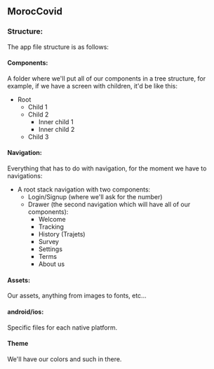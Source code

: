 ## MorocCovid

### Structure:

The app file structure is as follows:

#### Components:

A folder where we'll put all of our components in a tree structure, for example, if we have a screen with children, it'd be like this:

- Root
  - Child 1
  - Child 2
    - Inner child 1
    - Inner child 2
  - Child 3

#### Navigation:

Everything that has to do with navigation, for the moment we have to navigations:

- A root stack navigation with two components:
  - Login/Signup (where we'll ask for the number)
  - Drawer (the second navigation which will have all of our components):
    - Welcome
    - Tracking
    - History (Trajets)
    - Survey
    - Settings
    - Terms
    - About us

#### Assets:

Our assets, anything from images to fonts, etc...

#### android/ios:

Specific files for each native platform.

#### Theme

We'll have our colors and such in there.
